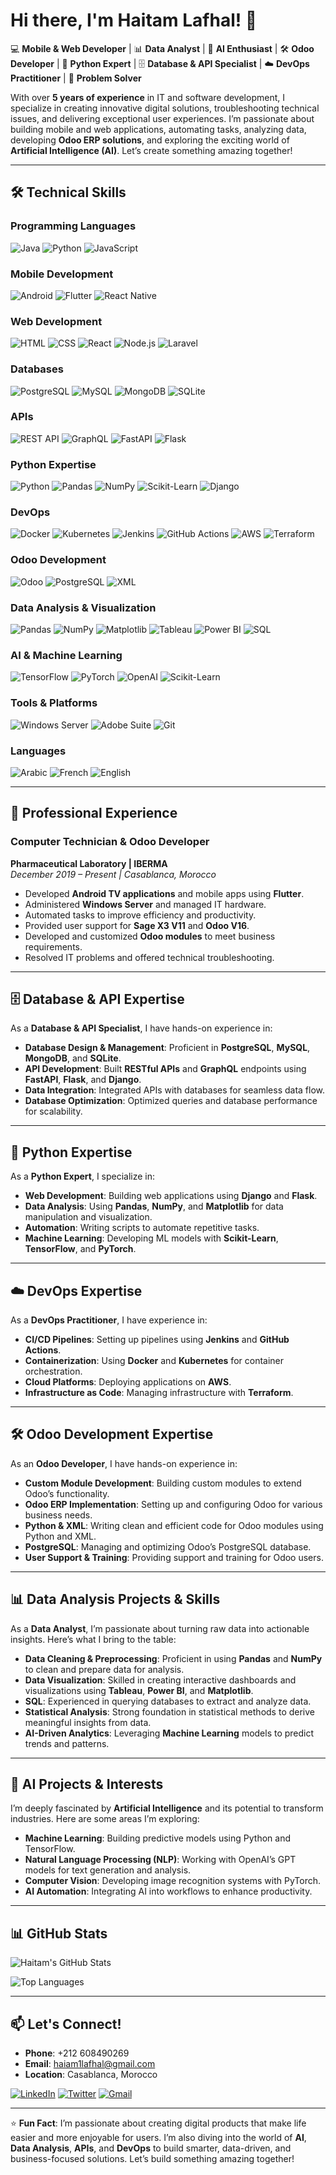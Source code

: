 # Hi there, I'm Haitam Lafhal! 👋

💻 **Mobile & Web Developer** | 📊 **Data Analyst** | 🤖 **AI Enthusiast** | 🛠️ **Odoo Developer** | 🐍 **Python Expert** | 🗄️ **Database & API Specialist** | ☁️ **DevOps Practitioner** | 🌟 **Problem Solver**

With over **5 years of experience** in IT and software development, I specialize in creating innovative digital solutions, troubleshooting technical issues, and delivering exceptional user experiences. I’m passionate about building mobile and web applications, automating tasks, analyzing data, developing **Odoo ERP solutions**, and exploring the exciting world of **Artificial Intelligence (AI)**. Let’s create something amazing together!

---

## 🛠️ **Technical Skills**

### **Programming Languages**
![Java](https://img.shields.io/badge/Java-ED8B00?style=for-the-badge&logo=openjdk&logoColor=white)
![Python](https://img.shields.io/badge/Python-3776AB?style=for-the-badge&logo=python&logoColor=white)
![JavaScript](https://img.shields.io/badge/JavaScript-F7DF1E?style=for-the-badge&logo=javascript&logoColor=black)

### **Mobile Development**
![Android](https://img.shields.io/badge/Android-3DDC84?style=for-the-badge&logo=android&logoColor=white)
![Flutter](https://img.shields.io/badge/Flutter-02569B?style=for-the-badge&logo=flutter&logoColor=white)
![React Native](https://img.shields.io/badge/React_Native-20232A?style=for-the-badge&logo=react&logoColor=61DAFB)

### **Web Development**
![HTML](https://img.shields.io/badge/HTML-E34F26?style=for-the-badge&logo=html5&logoColor=white)
![CSS](https://img.shields.io/badge/CSS-1572B6?style=for-the-badge&logo=css3&logoColor=white)
![React](https://img.shields.io/badge/React-20232A?style=for-the-badge&logo=react&logoColor=61DAFB)
![Node.js](https://img.shields.io/badge/Node.js-339933?style=for-the-badge&logo=node.js&logoColor=white)
![Laravel](https://img.shields.io/badge/Laravel-FF2D20?style=for-the-badge&logo=laravel&logoColor=white)

### **Databases**
![PostgreSQL](https://img.shields.io/badge/PostgreSQL-4169E1?style=for-the-badge&logo=postgresql&logoColor=white)
![MySQL](https://img.shields.io/badge/MySQL-4479A1?style=for-the-badge&logo=mysql&logoColor=white)
![MongoDB](https://img.shields.io/badge/MongoDB-47A248?style=for-the-badge&logo=mongodb&logoColor=white)
![SQLite](https://img.shields.io/badge/SQLite-003B57?style=for-the-badge&logo=sqlite&logoColor=white)

### **APIs**
![REST API](https://img.shields.io/badge/REST_API-FF6F00?style=for-the-badge&logo=rest&logoColor=white)
![GraphQL](https://img.shields.io/badge/GraphQL-E10098?style=for-the-badge&logo=graphql&logoColor=white)
![FastAPI](https://img.shields.io/badge/FastAPI-009688?style=for-the-badge&logo=fastapi&logoColor=white)
![Flask](https://img.shields.io/badge/Flask-000000?style=for-the-badge&logo=flask&logoColor=white)

### **Python Expertise**
![Python](https://img.shields.io/badge/Python-3776AB?style=for-the-badge&logo=python&logoColor=white)
![Pandas](https://img.shields.io/badge/Pandas-150458?style=for-the-badge&logo=pandas&logoColor=white)
![NumPy](https://img.shields.io/badge/NumPy-013243?style=for-the-badge&logo=numpy&logoColor=white)
![Scikit-Learn](https://img.shields.io/badge/Scikit_Learn-F7931E?style=for-the-badge&logo=scikit-learn&logoColor=white)
![Django](https://img.shields.io/badge/Django-092E20?style=for-the-badge&logo=django&logoColor=white)

### **DevOps**
![Docker](https://img.shields.io/badge/Docker-2496ED?style=for-the-badge&logo=docker&logoColor=white)
![Kubernetes](https://img.shields.io/badge/Kubernetes-326CE5?style=for-the-badge&logo=kubernetes&logoColor=white)
![Jenkins](https://img.shields.io/badge/Jenkins-D24939?style=for-the-badge&logo=jenkins&logoColor=white)
![GitHub Actions](https://img.shields.io/badge/GitHub_Actions-2088FF?style=for-the-badge&logo=github-actions&logoColor=white)
![AWS](https://img.shields.io/badge/AWS-232F3E?style=for-the-badge&logo=amazon-aws&logoColor=white)
![Terraform](https://img.shields.io/badge/Terraform-623CE4?style=for-the-badge&logo=terraform&logoColor=white)

### **Odoo Development**
![Odoo](https://img.shields.io/badge/Odoo-714B67?style=for-the-badge&logo=odoo&logoColor=white)
![PostgreSQL](https://img.shields.io/badge/PostgreSQL-4169E1?style=for-the-badge&logo=postgresql&logoColor=white)
![XML](https://img.shields.io/badge/XML-3776AB?style=for-the-badge&logo=xml&logoColor=white)

### **Data Analysis & Visualization**
![Pandas](https://img.shields.io/badge/Pandas-150458?style=for-the-badge&logo=pandas&logoColor=white)
![NumPy](https://img.shields.io/badge/NumPy-013243?style=for-the-badge&logo=numpy&logoColor=white)
![Matplotlib](https://img.shields.io/badge/Matplotlib-11557C?style=for-the-badge&logo=matplotlib&logoColor=white)
![Tableau](https://img.shields.io/badge/Tableau-E97627?style=for-the-badge&logo=tableau&logoColor=white)
![Power BI](https://img.shields.io/badge/Power_BI-F2C811?style=for-the-badge&logo=powerbi&logoColor=black)
![SQL](https://img.shields.io/badge/SQL-4479A1?style=for-the-badge&logo=mysql&logoColor=white)

### **AI & Machine Learning**
![TensorFlow](https://img.shields.io/badge/TensorFlow-FF6F00?style=for-the-badge&logo=tensorflow&logoColor=white)
![PyTorch](https://img.shields.io/badge/PyTorch-EE4C2C?style=for-the-badge&logo=pytorch&logoColor=white)
![OpenAI](https://img.shields.io/badge/OpenAI-412991?style=for-the-badge&logo=openai&logoColor=white)
![Scikit-Learn](https://img.shields.io/badge/Scikit_Learn-F7931E?style=for-the-badge&logo=scikit-learn&logoColor=white)

### **Tools & Platforms**
![Windows Server](https://img.shields.io/badge/Windows_Server-0078D6?style=for-the-badge&logo=windows&logoColor=white)
![Adobe Suite](https://img.shields.io/badge/Adobe-FF0000?style=for-the-badge&logo=adobe&logoColor=white)
![Git](https://img.shields.io/badge/Git-F05032?style=for-the-badge&logo=git&logoColor=white)

### **Languages**
![Arabic](https://img.shields.io/badge/Arabic-Native-green)
![French](https://img.shields.io/badge/French-Fluent-blue)
![English](https://img.shields.io/badge/English-Fluent-red)

---

## 💼 **Professional Experience**

### **Computer Technician & Odoo Developer**  
**Pharmaceutical Laboratory | IBERMA**  
*December 2019 – Present | Casablanca, Morocco*

- Developed **Android TV applications** and mobile apps using **Flutter**.
- Administered **Windows Server** and managed IT hardware.
- Automated tasks to improve efficiency and productivity.
- Provided user support for **Sage X3 V11** and **Odoo V16**.
- Developed and customized **Odoo modules** to meet business requirements.
- Resolved IT problems and offered technical troubleshooting.

---

## 🗄️ **Database & API Expertise**

As a **Database & API Specialist**, I have hands-on experience in:

- **Database Design & Management**: Proficient in **PostgreSQL**, **MySQL**, **MongoDB**, and **SQLite**.
- **API Development**: Built **RESTful APIs** and **GraphQL** endpoints using **FastAPI**, **Flask**, and **Django**.
- **Data Integration**: Integrated APIs with databases for seamless data flow.
- **Database Optimization**: Optimized queries and database performance for scalability.

---

## 🐍 **Python Expertise**

As a **Python Expert**, I specialize in:

- **Web Development**: Building web applications using **Django** and **Flask**.
- **Data Analysis**: Using **Pandas**, **NumPy**, and **Matplotlib** for data manipulation and visualization.
- **Automation**: Writing scripts to automate repetitive tasks.
- **Machine Learning**: Developing ML models with **Scikit-Learn**, **TensorFlow**, and **PyTorch**.

---

## ☁️ **DevOps Expertise**

As a **DevOps Practitioner**, I have experience in:

- **CI/CD Pipelines**: Setting up pipelines using **Jenkins** and **GitHub Actions**.
- **Containerization**: Using **Docker** and **Kubernetes** for container orchestration.
- **Cloud Platforms**: Deploying applications on **AWS**.
- **Infrastructure as Code**: Managing infrastructure with **Terraform**.

---

## 🛠️ **Odoo Development Expertise**

As an **Odoo Developer**, I have hands-on experience in:

- **Custom Module Development**: Building custom modules to extend Odoo’s functionality.
- **Odoo ERP Implementation**: Setting up and configuring Odoo for various business needs.
- **Python & XML**: Writing clean and efficient code for Odoo modules using Python and XML.
- **PostgreSQL**: Managing and optimizing Odoo’s PostgreSQL database.
- **User Support & Training**: Providing support and training for Odoo users.

---

## 📊 **Data Analysis Projects & Skills**

As a **Data Analyst**, I’m passionate about turning raw data into actionable insights. Here’s what I bring to the table:

- **Data Cleaning & Preprocessing**: Proficient in using **Pandas** and **NumPy** to clean and prepare data for analysis.
- **Data Visualization**: Skilled in creating interactive dashboards and visualizations using **Tableau**, **Power BI**, and **Matplotlib**.
- **SQL**: Experienced in querying databases to extract and analyze data.
- **Statistical Analysis**: Strong foundation in statistical methods to derive meaningful insights from data.
- **AI-Driven Analytics**: Leveraging **Machine Learning** models to predict trends and patterns.

---

## 🤖 **AI Projects & Interests**

I’m deeply fascinated by **Artificial Intelligence** and its potential to transform industries. Here are some areas I’m exploring:

- **Machine Learning**: Building predictive models using Python and TensorFlow.
- **Natural Language Processing (NLP)**: Working with OpenAI’s GPT models for text generation and analysis.
- **Computer Vision**: Developing image recognition systems with PyTorch.
- **AI Automation**: Integrating AI into workflows to enhance productivity.



---

## 📊 **GitHub Stats**

![Haitam's GitHub Stats](https://github-readme-stats.vercel.app/api?username=haitam-lafhal&show_icons=true&theme=radical)

![Top Languages](https://github-readme-stats.vercel.app/api/top-langs/?username=haitam-lafhal&layout=compact&theme=radical)

---

## 📫 **Let's Connect!**

- **Phone**: +212 608490269
- **Email**: haiam1lafhal@gmail.com
- **Location**: Casablanca, Morocco

[![LinkedIn](https://img.shields.io/badge/LinkedIn-0077B5?style=for-the-badge&logo=linkedin&logoColor=white)](https://www.linkedin.com/in/haitam-lafhal)
[![Twitter](https://img.shields.io/badge/Twitter-1DA1F2?style=for-the-badge&logo=twitter&logoColor=white)](https://twitter.com/haitam_lafhal)
[![Gmail](https://img.shields.io/badge/Gmail-D14836?style=for-the-badge&logo=gmail&logoColor=white)](mailto:haia1lafhal@gmail.com)

---

⭐️ **Fun Fact**: I’m passionate about creating digital products that make life easier and more enjoyable for users. I’m also diving into the world of **AI**, **Data Analysis**, **APIs**, and **DevOps** to build smarter, data-driven, and business-focused solutions. Let’s build something amazing together!
